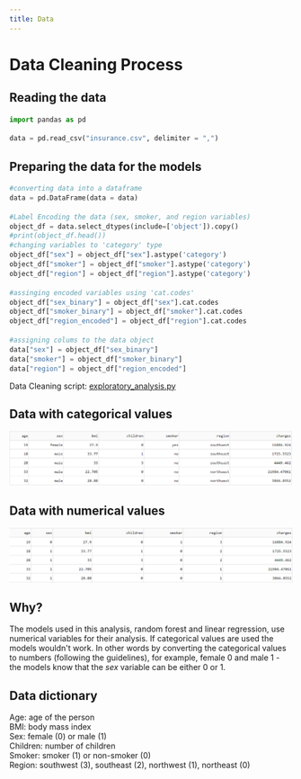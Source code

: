 ```yaml
---
title: Data
---
```

# Data Cleaning Process  

## Reading the data  
```python
import pandas as pd 

data = pd.read_csv("insurance.csv", delimiter = ",")
```

## Preparing the data for the models  
```python
#converting data into a dataframe
data = pd.DataFrame(data = data)

#Label Encoding the data (sex, smoker, and region variables)
object_df = data.select_dtypes(include=['object']).copy()
#print(object_df.head())
#changing variables to 'category' type
object_df["sex"] = object_df["sex"].astype('category')
object_df["smoker"] = object_df["smoker"].astype('category')
object_df["region"] = object_df["region"].astype('category')

#assinging encoded variables using 'cat.codes'
object_df["sex_binary"] = object_df["sex"].cat.codes
object_df["smoker_binary"] = object_df["smoker"].cat.codes
object_df["region_encoded"] = object_df["region"].cat.codes

#assigning colums to the data object
data["sex"] = object_df["sex_binary"]
data["smoker"] = object_df["smoker_binary"]
data["region"] = object_df["region_encoded"]
```  
Data Cleaning script: [exploratory_analysis.py](https://raw.githubusercontent.com/arcelioeperez/dash-app/gh-pages/source/exploratory_analysis.py)  

## Data with categorical values  
![data](/demo/data.PNG)  
## Data with numerical values 
![data2](/demo/data2.PNG)  
## Why?  
The models used in this analysis, random forest and linear regression, use numerical variables for their analysis. If categorical values are used the models wouldn't work. In other words by converting the categorical values to numbers (following the guidelines), for example, female 0 and male 1 - the models know that the *sex* variable can be either 0 or 1.  

## Data dictionary

Age: age of the person  
BMI: body mass index  
Sex: female (0) or male  (1)  
Children: number of children   
Smoker: smoker (1) or non-smoker (0)  
Region: southwest (3), southeast (2), northwest (1), northeast (0) 
